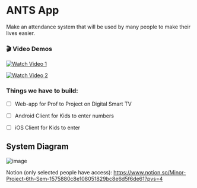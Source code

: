 # ANTS App

Make an attendance system that will be used by many people to make their lives easier.


### 🎬 Video Demos

[![Watch Video 1](https://drive.google.com/thumbnail?id=1oJvWOmpEgcPAmkap66ZhCYXhE2tT8F0e)](https://drive.google.com/file/d/1oJvWOmpEgcPAmkap66ZhCYXhE2tT8F0e/view?usp=sharing)

[![Watch Video 2](https://drive.google.com/thumbnail?id=1ASoqna3TvFBXfvJG-bCMzCTBgNPfLpPZ)](https://drive.google.com/file/d/1ASoqna3TvFBXfvJG-bCMzCTBgNPfLpPZ/view?usp=sharing)




### Things we have to build:

- [ ]  Web-app for Prof to Project on Digital Smart TV
- [ ]  Android Client for Kids to enter numbers
- [ ]  iOS Client for Kids to enter



## System Diagram

![image](https://github.com/user-attachments/assets/37c39690-6caa-4a16-9492-aaac5e3ef316)




Notion (only selected people have access): https://www.notion.so/Minor-Project-6th-Sem-1575880c8e108051829bc8e6d5f6de61?pvs=4



